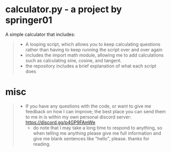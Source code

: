# calculator.py - a project by springer01
A simple calculator that includes:
> - A looping script, which allows you to keep calculating questions rather than having to keep running the script over and over again
> - includes the import math module, allowing me to add calculations such as calculating sine, cosine, and tangent.
> - the repository includes a brief explanation of what each script does

# misc
> - If you have any questions with the code, or want to give me feedback on how I can improve; the best place you can send them to me in is within my own personal discord server:
>   https://discord.gg/p4GP9FAmWe
>   + do note that I may take a long time to respond to anything, so when telling me anything please give me full information and give me blank sentences like "hello", please. 
>   thanks for reading.
